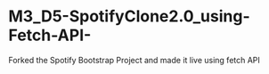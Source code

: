 # M3_D5-SpotifyClone2.0_using-Fetch-API-
Forked the Spotify Bootstrap Project and made it live using fetch API
